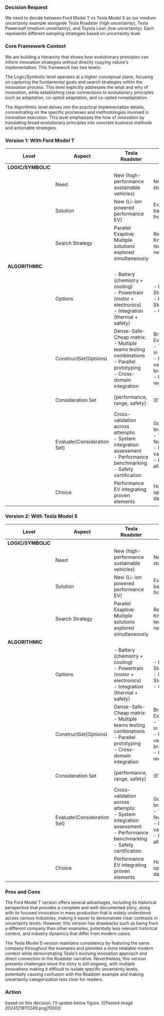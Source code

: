 ### Decision Request
We need to decide between Ford Model T vs Tesla Model S as our medium uncertainty example alongside Tesla Roadster (high uncertainty), Tesla Powerwall (medium uncertainty), and Toyota Lean (low uncertainty). Each represents different sampling strategies based on uncertainty level.

### Core Framework Context
We are building a hierarchy that shows how evolutionary principles can inform innovation strategies without directly copying nature's implementation. This framework has two levels:

The Logic/Symbolic level operates at a higher conceptual plane, focusing on capturing the fundamental goals and search strategies within the innovation process. This level explicitly addresses the what and why of innovation, while establishing clear connections to evolutionary principles such as adaptation, co-opted adaptation, and co-opted nonadaptation.

The Algorithmic level delves into the practical implementation details, concentrating on the specific processes and methodologies involved in innovation execution. This level emphasizes the how of innovation by translating broad evolutionary principles into concrete business methods and actionable strategies.

### Version 1: With Ford Model T

| Level              | Aspect                      | Tesla Roadster                                                                                                               | Tesla Powerwall                                                                                                    | Ford Model T                                                                                             | Toyota Lean                                                                                                |
| ------------------ | --------------------------- | ---------------------------------------------------------------------------------------------------------------------------- | ------------------------------------------------------------------------------------------------------------------ | -------------------------------------------------------------------------------------------------------- | ---------------------------------------------------------------------------------------------------------- |
| **LOGIC/SYMBOLIC** |                             |                                                                                                                              |                                                                                                                    |                                                                                                          |                                                                                                            |
|                    | Need                        | New (high-performance sustainable vehicles)                                                                                  | New (home storage)                                                                                                 | Existing (transportation)                                                                                | Existing (efficiency)                                                                                      |
|                    | Solution                    | New (Li-ion powered performance EV)                                                                                          | Existing (Li-ion battery tech from EVs)                                                                            | New (mass production)                                                                                    | Existing (process)                                                                                         |
|                    | Search Strategy             | Parallel Exaptive: <br>Multiple solutions explored simultaneously                                                            | Reconfigurative: <br>Known technology in new domain                                                                | Reconfigurative: <br>New process for existing product                                                    | Sequential Adaptive: <br>Incremental improvement                                                           |
| **ALGORITHMIC**    |                             |                                                                                                                              |                                                                                                                    |                                                                                                          |                                                                                                            |
|                    | Options                     | - Battery (chemistry + cooling)<br>- Powertrain (motor + electronics)<br>- Integration (thermal + safety)                    | - EV Use + Storage<br>- Home Use + Storage<br>- Grid Use                                                           | - Assembly line + Process<br>- Standard parts + Cost<br>- Worker system                                  | - Single piece flow<br>- Pull system<br>- Visual control                                                   |
|                    | ConstructSet(Options)       | Dense-Safe-Cheap matrix:<br>- Multiple teams testing combinations<br>- Parallel prototyping<br>- Cross-domain integration    | Branch Exploration:<br>- Test core tech in new domain<br>- Market validation per branch<br>- Feature recombination | Process Innovation:<br>- Sequential optimization<br>- Component standardization<br>- Worker coordination | Continuous Improvement:<br>- Step-by-step refinement<br>- Standard work methods<br>- Process flow analysis |
|                    | Consideration Set           | {performance, range, safety}                                                                                                 | {EV, home, grid}                                                                                                   | {process, parts, labor}                                                                                  | {flow, inventory, quality}                                                                                 |
|                    | Evaluate(Consideration Set) | Cross-validation across attempts:<br>- System integration assessment<br>- Performance benchmarking<br>- Safety certification | Go/Stop per branch:<br>- Technical feasibility<br>- Market validation<br>- Resource allocation                     | Cost-benefit analysis:<br>- Production efficiency<br>- Quality metrics<br>- Labor productivity           | Binary improvement check:<br>- Process metrics<br>- Quality standards<br>- Efficiency gains                |
|                    | Choice                      | Performance EV integrating proven elements                                                                                   | Home battery optimized for daily cycling                                                                           | Standardized production with moving assembly line                                                        | Just-in-time system with kanban                                                                            |

### Version 2: With Tesla Model S
| Level              | Aspect                      | Tesla Roadster                                                                                                               | Tesla Powerwall                                                                                                    | Tesla Model S                                                                             | Toyota Lean                                                                                                |
| ------------------ | --------------------------- | ---------------------------------------------------------------------------------------------------------------------------- | ------------------------------------------------------------------------------------------------------------------ | ----------------------------------------------------------------------------------------- | ---------------------------------------------------------------------------------------------------------- |
| **LOGIC/SYMBOLIC** |                             |                                                                                                                              |                                                                                                                    |                                                                                           |                                                                                                            |
|                    | Need                        | New (high-performance sustainable vehicles)                                                                                  | New (home storage)                                                                                                 | Existing (mass-market transportation)                                                     | Existing (efficiency)                                                                                      |
|                    | Solution                    | New (Li-ion powered performance EV)                                                                                          | Existing (Li-ion battery tech from EVs)                                                                            | New (mass-market EV platform)                                                             | Existing (process)                                                                                         |
|                    | Search Strategy             | Parallel Exaptive: <br>Multiple solutions explored simultaneously                                                            | Reconfigurative: <br>Known technology in new domain                                                                | Reconfigurative: <br>New platform for mass market                                         | Sequential Adaptive: <br>Incremental improvement                                                           |
| **ALGORITHMIC**    |                             |                                                                                                                              |                                                                                                                    |                                                                                           |                                                                                                            |
|                    | Options                     | - Battery (chemistry + cooling)<br>- Powertrain (motor + electronics)<br>- Integration (thermal + safety)                    | - EV Use + Storage<br>- Home Use + Storage<br>- Grid Use                                                           | - Platform design<br>- Manufacturing system<br>- Distribution model                       | - Single piece flow<br>- Pull system<br>- Visual control                                                   |
|                    | ConstructSet(Options)       | Dense-Safe-Cheap matrix:<br>- Multiple teams testing combinations<br>- Parallel prototyping<br>- Cross-domain integration    | Branch Exploration:<br>- Test core tech in new domain<br>- Market validation per branch<br>- Feature recombination | Platform Development:<br>- Scale manufacturing<br>- Market expansion<br>- Service network | Continuous Improvement:<br>- Step-by-step refinement<br>- Standard work methods<br>- Process flow analysis |
|                    | Consideration Set           | {performance, range, safety}                                                                                                 | {EV, home, grid}                                                                                                   | {scale, cost, service}                                                                    | {flow, inventory, quality}                                                                                 |
|                    | Evaluate(Consideration Set) | Cross-validation across attempts:<br>- System integration assessment<br>- Performance benchmarking<br>- Safety certification | Go/Stop per branch:<br>- Technical feasibility<br>- Market validation<br>- Resource allocation                     | Scale validation:<br>- Production capacity<br>- Market adoption<br>- Service capability   | Binary improvement check:<br>- Process metrics<br>- Quality standards<br>- Efficiency gains                |
|                    | Choice                      | Performance EV integrating proven elements                                                                                   | Home battery optimized for daily cycling                                                                           | Mass-market EV platform with service network                                              | Just-in-time system with kanban                                                                            |

 

### Pros and Cons

The Ford Model T version offers several advantages, including its historical perspective that provides a complete and well-documented story, along with its focused innovation in mass production that is widely understood across various industries, making it easier to demonstrate clear contrasts in uncertainty levels. However, this version has drawbacks such as being from a different company than other examples, potentially less relevant historical context, and industry dynamics that differ from modern cases.

The Tesla Model S version maintains consistency by featuring the same company throughout the examples and provides a more relatable modern context while demonstrating Tesla's evolving innovation approach and direct connection to the Roadster narrative. Nevertheless, this version presents challenges since the story is still ongoing, with multiple innovations making it difficult to isolate specific uncertainty levels, potentially causing confusion with the Roadster example and making uncertainty categorization less clear for readers.

### Action
based on this decision, I'll update below figure.
![[Pasted image 20241218111249.png|1000]]